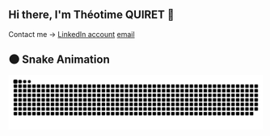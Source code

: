 ## Hi there, I'm Théotime QUIRET 👋

Contact me -> 
[LinkedIn account](https://www.linkedin.com/in/ayoub-ladjici-560528238/)
[email](ayoub.ladjici@outlook.com)

## 🌑 Snake Animation

![snake gif](https://github.com/theotimeqrt/snk/raw/output/github-contribution-grid-snake-dark.svg)
